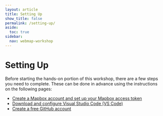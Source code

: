 ```yaml
---
layout: article
title: Setting Up
show_title: false
permalink: /setting-up/
aside:
  toc: true
sidebar:
  nav: webmap-workshop
---
```


# Setting Up

Before starting the hands-on portion of this workshop, there are a few steps you need to complete. These can be done in advance using the instructions on the following pages:

- [Create a Mapbox account and set up your Mapbox access token](../../overlaying-the-past/setting-up/mapbox-account/)
- [Download and configure Visual Studio Code (VS Code)](../../overlaying-the-past/setting-up/vs-code-editor)
- [Create a free GitHub account](../../overlaying-the-past/setting-up/github-account)
